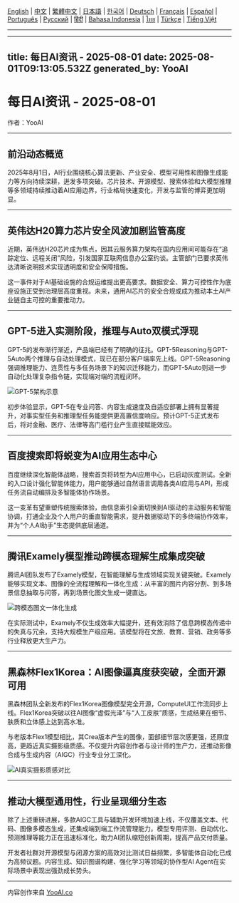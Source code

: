 [English](./en.md) | [中文](./zh.md) | [繁體中文](./zh-TW.md) | [日本語](./ja.md) | [한국어](./ko.md) | [Deutsch](./de.md) | [Français](./fr.md) | [Español](./es.md) | [Português](./pt.md) | [Русский](./ru.md) | [हिंदी](./hi.md) | [Bahasa Indonesia](./id.md) | [ไทย](./th.md) | [Türkçe](./tr.md) | [Tiếng Việt](./vi.md)

---

---
title: 每日AI资讯 - 2025-08-01
date: 2025-08-01T09:13:05.532Z
generated_by: YooAI
---

# 每日AI资讯 - 2025-08-01

作者：YooAI

---

## 前沿动态概览

2025年8月1日，AI行业围绕核心算法更新、产业安全、模型可用性和图像生成能力等方向持续深耕，迸发多项突破。芯片技术、开源模型、搜索体验和大模型推理等多领域持续推动着AI应用边界，行业格局快速变化，开发与监管的博弈更加明显。

---

## 英伟达H20算力芯片安全风波加剧监管高度

近期，英伟达H20芯片成为焦点，因其云服务算力架构在国内应用间可能存在“追踪定位、远程关闭”风险，引发国家互联网信息办公室约谈。主管部门已要求英伟达清晰说明技术实现透明度和安全保障措施。

这一事件对于AI基础设施的合规运维提出更高要求。数据安全、算力可控性作为底座设施正受到治理层高度重视。未来，通用AI芯片的安全合规或成为推动本土AI产业链自主可控的重要推动力。

---

## GPT-5进入实测阶段，推理与Auto双模式浮现

GPT-5的发布渐行渐近，产品端已经有了明确的征兆。GPT-5Reasoning与GPT-5Auto两个推理与自动处理模式，现已在部分客户端率先上线。GPT-5Reasoning强调推理能力、连贯性与多任务场景下的知识迁移能力，而GPT-5Auto则进一步自动化处理复杂指令链，实现端对端的流程闭环。

![GPT-5架构示意](https://images.unsplash.com/photo-1506744038136-46273834b3fb?auto=format&fit=crop&w=800&q=80)

初步体验显示，GPT-5在专业问答、内容生成速度及自适应部署上拥有显著提升，对事实型任务和推理型任务能提供更高置信度响应。预计GPT-5正式发布后，将对金融、医疗、法律等高门槛行业产生直接赋能效应。

---

## 百度搜索即将蜕变为AI应用生态中心

百度继续深化智能体战略，搜索首页将转型为AI应用中心，已启动灰度测试。全新的入口设计强化智能体能力，用户能够通过自然语言调用各类AI应用与API，形成任务流自动编排及多智能体协作场景。

这一变革有望重塑传统搜索体验，由信息索引全面切换到AI驱动的主动服务和智能协调，打通企业及个人用户的垂直智能需求，提升数据驱动下的多终端协作效率，并为“个人AI助手”生态提供底层通道。

---

## 腾讯Examely模型推动跨模态理解生成集成突破

腾讯AI团队发布了Examely模型，在智能理解与生成领域实现关键突破。Examely能够实现文本、图像的全流程理解和一体化生成：从丰富的图片内容分割、到多场景信息抽取与问答，再到场景化图文生成一键直达。

![跨模态图文一体化生成](https://images.unsplash.com/photo-1464983953574-0892a716854b?auto=format&fit=crop&w=800&q=80)

在实际测试中，Examely不仅生成效率大幅提升，还有效消除了信息跨模态传递中的失真与冗余，支持大规模生产级应用。该模型将在文旅、教育、营销、政务等多行业释放更大生产力。

---

## 黑森林Flex1Korea：AI图像逼真度获突破，全面开源可用

黑森林团队全新发布的Flex1Korea图像模型完全开源，ComputeUI工作流同步上线。Flex1Korea突破以往AI图像“虚假光泽”与“人工皮肤”质感，生成结果在细节、肤质和立体感上达到高水准。

与老版本Flex1模型相比，其Crea版本产生的图像，面部细节层次感更强，还原度高，更趋近真实摄影级质感。不仅提升内容创作者与设计师的生产力，还推动影像合成与生成内容（AIGC）行业专业分工深化。

![AI真实摄影质感对比](https://images.unsplash.com/photo-1519125323398-675f0ddb6308?auto=format&fit=crop&w=800&q=80)

---

## 推动大模型通用性，行业呈现细分生态

除了上述重磅进展，多款AIGC工具与辅助开发环境加速上线，不仅覆盖文本、代码、图像多模态生成，还集成端到端工作流管理能力。模型专用评测、自动优化、预测推理等能力正在迅速标准化，助力AI团队缩短创新周期，提高产品交付质量。

开发者社群对开源模型与闭源方案的高效对比测试日益频繁，多智能体自动化已成为高频议题。内容生成、知识图谱构建、强化学习等领域的协作型AI Agent在实际场景中表现出强劲成长势头。

---

内容创作来自 [YooAI.co](https://yooai.co/)